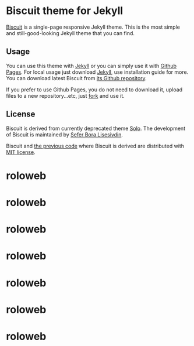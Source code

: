# Biscuit theme for Jekyll

[Biscuit](http://sblisesivdin.github.io/biscuit) is a single-page responsive Jekyll theme. This is the most simple and still-good-looking Jekyll theme that you can find.

## Usage

You can use this theme with [Jekyll](http://jekyllrb.com/) or you can simply use it with [Github Pages](https://pages.github.com).
For local usage just download [Jekyll](http://jekyllrb.com/), use installation guide for more. You can download latest Biscuit from [its Github repository](https://github.com/sblisesivdin/biscuit).

If you prefer to use Github Pages, you do not need to download it, upload files to a new repository...etc, just [fork](https://docs.github.com/en/get-starter/quickstart/fork-a-repo) and use it.

## License

Biscuit is derived from currently deprecated theme [Solo](http://github.com/chibicode/solo). The development of Biscuit is maintained by [Sefer Bora Lisesivdin](https://lrgresearch.org/bora).

Biscuit and [the previous code](http://github.com/chibicode/solo) where Biscuit is derived are distributed with [MIT license](https://github.com/sblisesivdin/biscuit/blob/gh-pages/LICENSE).
# roloweb
# roloweb
# roloweb
# roloweb
# roloweb
# roloweb
# roloweb
